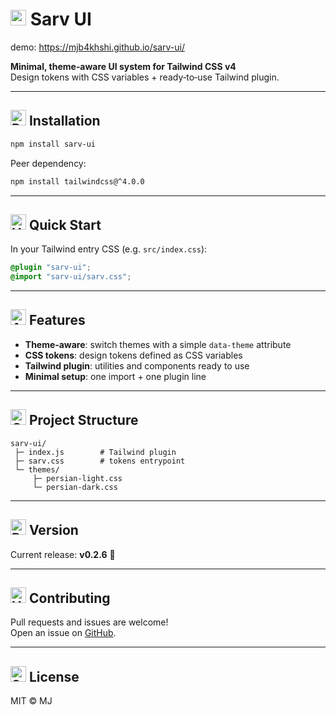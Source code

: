 # <img src="https://raw.githubusercontent.com/Tarikul-Islam-Anik/Animated-Fluent-Emojis/master/Emojis/Animals/Herb.png" alt="Herb" width="25" height="25" /> Sarv UI
demo: https://mjb4khshi.github.io/sarv-ui/

**Minimal, theme‑aware UI system for Tailwind CSS v4**  
Design tokens with CSS variables + ready‑to‑use Tailwind plugin.

---

## <img src="https://raw.githubusercontent.com/Tarikul-Islam-Anik/Animated-Fluent-Emojis/master/Emojis/Travel%20and%20places/Rocket.png" alt="Rocket" width="25" height="25" /> Installation

```bash
npm install sarv-ui
```

Peer dependency:

```bash
npm install tailwindcss@^4.0.0
```

---

## <img src="https://raw.githubusercontent.com/Tarikul-Islam-Anik/Animated-Fluent-Emojis/master/Emojis/Travel%20and%20places/High%20Voltage.png" alt="High Voltage" width="25" height="25" /> Quick Start

In your Tailwind entry CSS (e.g. `src/index.css`):

```css
@plugin "sarv-ui";
@import "sarv-ui/sarv.css";
```


---

## <img src="https://raw.githubusercontent.com/Tarikul-Islam-Anik/Animated-Fluent-Emojis/master/Emojis/Activities/Artist%20Palette.png" alt="Artist Palette" width="25" height="25" /> Features

- **Theme‑aware**: switch themes with a simple `data-theme` attribute  
- **CSS tokens**: design tokens defined as CSS variables  
- **Tailwind plugin**: utilities and components ready to use  
- **Minimal setup**: one import + one plugin line  

---

## <img src="https://raw.githubusercontent.com/Tarikul-Islam-Anik/Animated-Fluent-Emojis/master/Emojis/Objects/Open%20File%20Folder.png" alt="Open File Folder" width="25" height="25" /> Project Structure

```
sarv-ui/
 ├─ index.js        # Tailwind plugin
 ├─ sarv.css        # tokens entrypoint
 └─ themes/
     ├─ persian-light.css
     └─ persian-dark.css
```

---

## <img src="https://raw.githubusercontent.com/Tarikul-Islam-Anik/Animated-Fluent-Emojis/master/Emojis/Objects/Package.png" alt="Package" width="25" height="25" /> Version

Current release: **v0.2.6** 🌿

---

## <img src="https://raw.githubusercontent.com/Tarikul-Islam-Anik/Animated-Fluent-Emojis/master/Emojis/Hand%20gestures/Handshake.png" alt="Handshake" width="25" height="25" /> Contributing

Pull requests and issues are welcome!  
Open an issue on [GitHub](https://github.com/mjb4khshi/sarv-ui/issues).

---

## <img src="https://raw.githubusercontent.com/Tarikul-Islam-Anik/Animated-Fluent-Emojis/master/Emojis/Objects/Scroll.png" alt="Scroll" width="25" height="25" /> License

MIT © MJ
